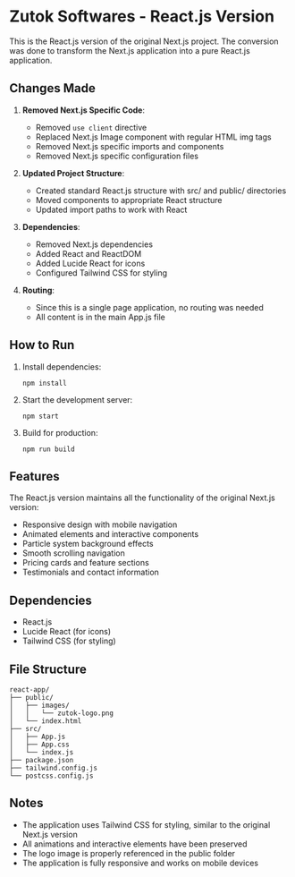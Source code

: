 # Zutok Softwares - React.js Version

This is the React.js version of the original Next.js project. The conversion was done to transform the Next.js application into a pure React.js application.

## Changes Made

1. **Removed Next.js Specific Code**:
   - Removed `use client` directive
   - Replaced Next.js Image component with regular HTML img tags
   - Removed Next.js specific imports and components
   - Removed Next.js specific configuration files

2. **Updated Project Structure**:
   - Created standard React.js structure with src/ and public/ directories
   - Moved components to appropriate React structure
   - Updated import paths to work with React

3. **Dependencies**:
   - Removed Next.js dependencies
   - Added React and ReactDOM
   - Added Lucide React for icons
   - Configured Tailwind CSS for styling

4. **Routing**:
   - Since this is a single page application, no routing was needed
   - All content is in the main App.js file

## How to Run

1. Install dependencies:
   ```
   npm install
   ```

2. Start the development server:
   ```
   npm start
   ```

3. Build for production:
   ```
   npm run build
   ```

## Features

The React.js version maintains all the functionality of the original Next.js version:

- Responsive design with mobile navigation
- Animated elements and interactive components
- Particle system background effects
- Smooth scrolling navigation
- Pricing cards and feature sections
- Testimonials and contact information

## Dependencies

- React.js
- Lucide React (for icons)
- Tailwind CSS (for styling)

## File Structure

```
react-app/
├── public/
│   ├── images/
│   │   └── zutok-logo.png
│   └── index.html
├── src/
│   ├── App.js
│   ├── App.css
│   └── index.js
├── package.json
├── tailwind.config.js
└── postcss.config.js
```

## Notes

- The application uses Tailwind CSS for styling, similar to the original Next.js version
- All animations and interactive elements have been preserved
- The logo image is properly referenced in the public folder
- The application is fully responsive and works on mobile devices